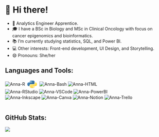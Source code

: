 # 💫 Hi there!

- 🔭 Analytics Engineer Apprentice.
- 🎓 I have a BSc in Biology and MSc in Clinical Oncology with focus on cancer epigenomics and bioinformatics.
- 📚 I’m currently studying statistics, SQL, and Power BI.
- 💻 Other interests: Front-end development, UI Design, and Storytelling.
- 😄 Pronouns: She/her

## Languages and Tools:

<div style="display: inline_block">
  <img align="center" alt="Anna-R" height="30" width="40" src="https://cdn.jsdelivr.net/gh/devicons/devicon/icons/r/r-original.svg">
  <img align="center" alt="Anna-Python" height="30" width="40" src="https://raw.githubusercontent.com/devicons/devicon/master/icons/python/python-original.svg">
  <img align="center" alt="Anna-Bash" height="40" width="40" src="https://img.icons8.com/plasticine/100/null/bash.png">
  <img align="center" alt="Anna-HTML" height="35" width="40" src="https://user-images.githubusercontent.com/64803893/207343737-0d12c4db-11a3-4001-a17f-dbd187f45d0d.png">
 </div>
<div style="display: inline_block">
  <img align="center" alt="Anna-RStudio" height="20" width="70" src="https://img.shields.io/badge/RStudio-75AADB??style=flat&logo=RStudio&logoColor=white">
  <img align="center" alt="Anna-VSCode" height="20" width="110" src="https://img.shields.io/badge/Visual_Studio_Code-0078D4?style=flat&logo=visual%20studio%20code&logoColor=white">
  <img align="center" alt="Anna-PowerBI" height="20" width="70" src="https://img.shields.io/badge/power_bi-F2C811?style=flat&logo=powerbi&logoColor=black">
</div>  
<div style="display: inline_block">
    <img align="center" alt="Anna-Inkscape" height="20" width="70" src="https://img.shields.io/badge/Inkscape-e0e0e0?style=flat&logo=inkscape&logoColor=080A13"/>
    <img align="center" alt="Anna-Canva" height="20" width="60" src="https://img.shields.io/badge/Canva-%2300C4CC.svg?style=flat&logo=Canva&logoColor=white"/>
    <img align="center" alt="Anna-Notion" height="20" width="65" src="https://img.shields.io/badge/Notion-%23000000.svg?style=flat&logo=notion&logoColor=white"/>
    <img align="center" alt="Anna-Trello" height="20" width="60" src="https://img.shields.io/badge/Trello-%23026AA7.svg?style=flat&logo=Trello&logoColor=white"/>  
</div>  

<br> 

## GitHub Stats:

![](https://github-readme-stats.vercel.app/api/top-langs/?username=annabmv&theme=dark&hide_border=false&include_all_commits=false&count_private=true&layout=compact)

<!-- Adapted from GPRM ( https://gprm.itsvg.in ) -->
